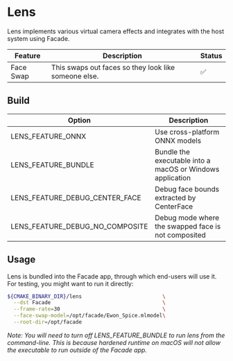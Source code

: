 # Lens

Lens implements various virtual camera effects and integrates with the host system using Facade.

| Feature   | Description                                          | Status |
|-----------|------------------------------------------------------|--------|
| Face Swap | This swaps out faces so they look like someone else. | ✅      |

## Build

| Option                           | Description                                                |
|----------------------------------|------------------------------------------------------------|
| LENS_FEATURE_ONNX                | Use cross-platform ONNX models                             |
| LENS_FEATURE_BUNDLE              | Bundle the executable into a macOS or Windows application  |
| LENS_FEATURE_DEBUG_CENTER_FACE   | Debug face bounds extracted by CenterFace                  |
| LENS_FEATURE_DEBUG_NO_COMPOSITE  | Debug mode where the swapped face is not composited        |

## Usage

Lens is bundled into the Facade app, through which end-users will use it. For testing, you might want to run it directly:

```bash
${CMAKE_BINARY_DIR}/lens                          \
  --dst Facade                                    \
  --frame-rate=30                                 \
  --face-swap-model=/opt/facade/Ewon_Spice.mlmodel\
  --root-dir=/opt/facade 
```

_Note: You will need to turn off LENS_FEATURE_BUNDLE to run lens from the command-line. This is because hardened runtime on macOS will not allow the executable to run outside of the Facade app._